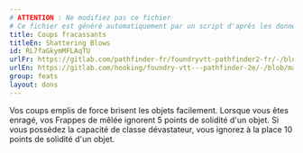```yaml
---
# ATTENTION : Ne modifiez pas ce fichier
# Ce fichier est généré automatiquement par un script d'après les données du module Foundry VTT officiel et de sa traduction
title: Coups fracassants
titleEn: Shattering Blows
id: RL7faGkymMFLAqTU
urlFr: https://gitlab.com/pathfinder-fr/foundryvtt-pathfinder2-fr/-/blob/master/data/feats/RL7faGkymMFLAqTU.htm
urlEn: https://gitlab.com/hooking/foundry-vtt---pathfinder-2e/-/blob/master/packs/data/feats.db/shattering-blows.json
group: feats
layout: dons
---
```

Vos coups emplis de force brisent les objets facilement. Lorsque vous êtes enragé, vos <a class="entity-link" data-pack="pf2e.actionspf2e" data-id="VjxZFuUXrCU94MWR" draggable="true"> Frappes</a> de mêlée ignorent 5 points de solidité d'un objet. Si vous possédez la capacité de classe dévastateur, vous ignorez à la place 10 points de solidité d'un objet. 


